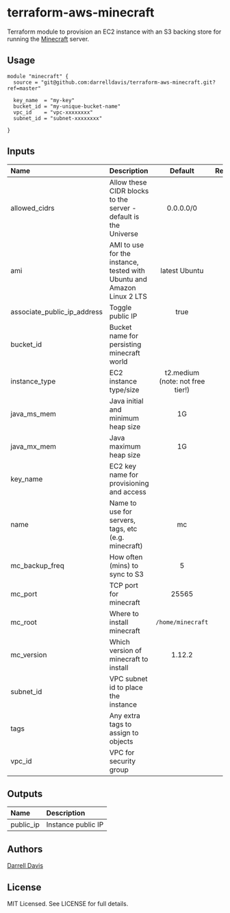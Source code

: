 # terraform-aws-minecraft

Terraform module to provision an EC2 instance with an S3 backing store for running the [Minecraft](https://minecraft.net/en-us/) server.

## Usage

```
module "minecraft" {
  source = "git@github.com:darrelldavis/terraform-aws-minecraft.git?ref=master"

  key_name  = "my-key"
  bucket_id = "my-unique-bucket-name"
  vpc_id    = "vpc-xxxxxxxx"
  subnet_id = "subnet-xxxxxxxx"

}
```

## Inputs

|Name|Description|Default|Required|
|:--|:--|:--:|:--:|
|allowed_cidrs|Allow these CIDR blocks to the server - default is the Universe|0.0.0.0/0||
|ami|AMI to use for the instance, tested with Ubuntu and Amazon Linux 2 LTS|latest Ubuntu||
|associate_public_ip_address|Toggle public IP|true||
|bucket_id|Bucket name for persisting minecraft world||Yes|
|instance_type|EC2 instance type/size|t2.medium (note: not free tier!)||
|java_ms_mem|Java initial and minimum heap size|1G||
|java_mx_mem|Java maximum heap size|1G||
|key_name|EC2 key name for provisioning and access||Yes|
|name|Name to use for servers, tags, etc (e.g. minecraft)|mc||
|mc_backup_freq|How often (mins) to sync to S3|5||
|mc_port|TCP port for minecraft|25565||
|mc_root|Where to install minecraft|`/home/minecraft`||
|mc_version|Which version of minecraft to install|1.12.2||
|subnet_id|VPC subnet id to place the instance||Yes|
|tags|Any extra tags to assign to objects|||
|vpc_id|VPC for security group||Yes|

## Outputs

|Name|Description|
|:--|:--|
|public_ip|Instance public IP|

## Authors

[Darrell Davis](https://github.com/darrelldavis)

## License
MIT Licensed. See LICENSE for full details.

